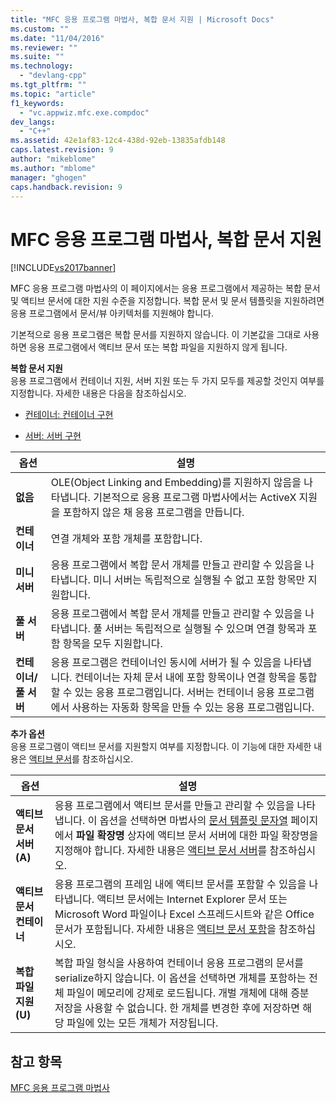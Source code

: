 ```yaml
---
title: "MFC 응용 프로그램 마법사, 복합 문서 지원 | Microsoft Docs"
ms.custom: ""
ms.date: "11/04/2016"
ms.reviewer: ""
ms.suite: ""
ms.technology: 
  - "devlang-cpp"
ms.tgt_pltfrm: ""
ms.topic: "article"
f1_keywords: 
  - "vc.appwiz.mfc.exe.compdoc"
dev_langs: 
  - "C++"
ms.assetid: 42e1af83-12c4-438d-92eb-13835afdb148
caps.latest.revision: 9
author: "mikeblome"
ms.author: "mblome"
manager: "ghogen"
caps.handback.revision: 9
---
```

# MFC 응용 프로그램 마법사, 복합 문서 지원
[!INCLUDE[vs2017banner](../../assembler/inline/includes/vs2017banner.md)]

MFC 응용 프로그램 마법사의 이 페이지에서는 응용 프로그램에서 제공하는 복합 문서 및 액티브 문서에 대한 지원 수준을 지정합니다.  복합 문서 및 문서 템플릿을 지원하려면 응용 프로그램에서 문서\/뷰 아키텍처를 지원해야 합니다.  
  
 기본적으로 응용 프로그램은 복합 문서를 지원하지 않습니다.  이 기본값을 그대로 사용하면 응용 프로그램에서 액티브 문서 또는 복합 파일을 지원하지 않게 됩니다.  
  
 **복합 문서 지원**  
 응용 프로그램에서 컨테이너 지원, 서버 지원 또는 두 가지 모두를 제공할 것인지 여부를 지정합니다.  자세한 내용은 다음을 참조하십시오.  
  
-   [컨테이너: 컨테이너 구현](../../mfc/containers-implementing-a-container.md)  
  
-   [서버: 서버 구현](../../mfc/servers-implementing-a-server.md)  
  
|옵션|설명|  
|--------|--------|  
|**없음**|OLE\(Object Linking and Embedding\)를 지원하지 않음을 나타냅니다.  기본적으로 응용 프로그램 마법사에서는 ActiveX 지원을 포함하지 않은 채 응용 프로그램을 만듭니다.|  
|**컨테이너**|연결 개체와 포함 개체를 포함합니다.|  
|**미니 서버**|응용 프로그램에서 복합 문서 개체를 만들고 관리할 수 있음을 나타냅니다.  미니 서버는 독립적으로 실행될 수 없고 포함 항목만 지원합니다.|  
|**풀 서버**|응용 프로그램에서 복합 문서 개체를 만들고 관리할 수 있음을 나타냅니다.  풀 서버는 독립적으로 실행될 수 있으며 연결 항목과 포함 항목을 모두 지원합니다.|  
|**컨테이너\/풀 서버**|응용 프로그램은 컨테이너인 동시에 서버가 될 수 있음을 나타냅니다.  컨테이너는 자체 문서 내에 포함 항목이나 연결 항목을 통합할 수 있는 응용 프로그램입니다.  서버는 컨테이너 응용 프로그램에서 사용하는 자동화 항목을 만들 수 있는 응용 프로그램입니다.|  
  
 **추가 옵션**  
 응용 프로그램이 액티브 문서를 지원할지 여부를 지정합니다.  이 기능에 대한 자세한 내용은 [액티브 문서](../../mfc/active-documents.md)를 참조하십시오.  
  
|옵션|설명|  
|--------|--------|  
|**액티브 문서 서버\(A\)**|응용 프로그램에서 액티브 문서를 만들고 관리할 수 있음을 나타냅니다.  이 옵션을 선택하면 마법사의 [문서 템플릿 문자열](../../mfc/reference/document-template-strings-mfc-application-wizard.md) 페이지에서 **파일 확장명** 상자에 액티브 문서 서버에 대한 파일 확장명을 지정해야 합니다.  자세한 내용은 [액티브 문서 서버](../../mfc/active-document-servers.md)를 참조하십시오.|  
|**액티브 문서 컨테이너**|응용 프로그램의 프레임 내에 액티브 문서를 포함할 수 있음을 나타냅니다.  액티브 문서에는 Internet Explorer 문서 또는 Microsoft Word 파일이나 Excel 스프레드시트와 같은 Office 문서가 포함됩니다.  자세한 내용은 [액티브 문서 포함](../../mfc/active-document-containment.md)을 참조하십시오.|  
|**복합 파일 지원\(U\)**|복합 파일 형식을 사용하여 컨테이너 응용 프로그램의 문서를 serialize하지 않습니다.  이 옵션을 선택하면 개체를 포함하는 전체 파일이 메모리에 강제로 로드됩니다.  개벌 개체에 대해 증분 저장을 사용할 수 없습니다.  한 개체를 변경한 후에 저장하면 해당 파일에 있는 모든 개체가 저장됩니다.|  
  
## 참고 항목  
 [MFC 응용 프로그램 마법사](../../mfc/reference/mfc-application-wizard.md)